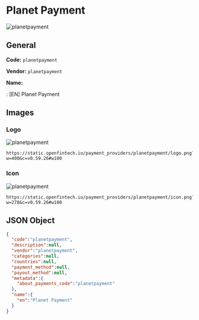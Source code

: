 
# Planet Payment 
![planetpayment](https://static.openfintech.io/payment_providers/planetpayment/logo.png?w=400&c=v0.59.26#w100)  

## General 
 
**Code:** `planetpayment` 
 
**Vendor:** `planetpayment` 
 
**Name:** 
 
:	[EN] Planet Payment 
 

## Images 

### Logo 
 
![planetpayment](https://static.openfintech.io/payment_providers/planetpayment/logo.png?w=400&c=v0.59.26#w100)  

```
https://static.openfintech.io/payment_providers/planetpayment/logo.png?w=400&c=v0.59.26#w100
```  

### Icon 
 
![planetpayment](https://static.openfintech.io/payment_providers/planetpayment/icon.png?w=278&c=v0.59.26#w100)  

```
https://static.openfintech.io/payment_providers/planetpayment/icon.png?w=278&c=v0.59.26#w100
```  

## JSON Object 

```json
{
  "code":"planetpayment",
  "description":null,
  "vendor":"planetpayment",
  "categories":null,
  "countries":null,
  "payment_method":null,
  "payout_method":null,
  "metadata":{
    "about_payments_code":"planetpayment"
  },
  "name":{
    "en":"Planet Payment"
  }
}
```  
